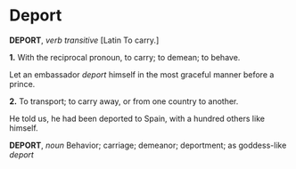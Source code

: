 # Deport

**DEPORT**, _verb transitive_ \[Latin To carry.\]

**1.** With the reciprocal pronoun, to carry; to demean; to behave.

Let an embassador _deport_ himself in the most graceful manner before a prince.

**2.** To transport; to carry away, or from one country to another.

He told us, he had been deported to Spain, with a hundred others like himself.

**DEPORT**, _noun_ Behavior; carriage; demeanor; deportment; as goddess-like _deport_